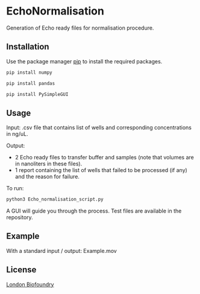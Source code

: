 # EchoNormalisation
Generation of Echo ready files for normalisation procedure. 

## Installation

Use the package manager [pip](https://pip.pypa.io/en/stable/) to install the required packages. 

```bash
pip install numpy 
```

```bash
pip install pandas 
```

```bash
pip install PySimpleGUI 
```

## Usage

Input: 
.csv file that contains list of wells and corresponding concentrations in ng/uL. 

Output:
- 2 Echo ready files to transfer buffer and samples (note that volumes are in nanoliters in these files).
- 1 report containing the list of wells that failed to be processed (if any) and the reason for failure. 

To run: 

```bash
python3 Echo_normalisation_script.py 
```

A GUI will guide you through the process. 
Test files are available in the repository. 

## Example

With a standard input / output: Example.mov 

## License
[London Biofoundry](https://www.londonbiofoundry.org/)
